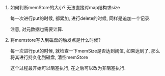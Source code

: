 1. 如何判断memStore的大小? 无法直接对map结构求size

    每一次进行put的时候, 都累加, 进行delete的时候, 同样是追加一个记录. 

    注意, 对元数据也需要计算. 

2. 将memstore写入到磁盘的触发点是什么时候?

    每一次进行put的时候, 就检查一下memSize是否达到阈值, 如果达到了, 那么将其进行持久化到磁盘, 清空memStore

    这个过程最开始可以阻塞执行, 在之后可以改为非阻塞执行. 